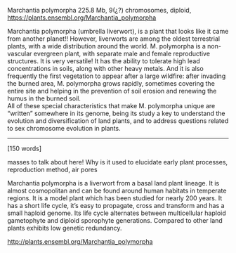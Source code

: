 Marchantia polymorpha
225.8 Mb, 9(¿?) chromosomes, diploid, https://plants.ensembl.org/Marchantia_polymorpha


Marchantia polymorpha (umbrella liverwort), is a plant that looks like it came from another planet!! However, liverworts are among the oldest terrestrial plants, with a wide distribution around the world. M. polymorpha is a non-vascular evergreen plant, with separate male and female reproductive structures. 
It is very versatile! It has the ability to tolerate high lead concentrations in soils, along with other heavy metals. And it is also frequently the first vegetation to appear after a large wildfire: after invading the burned area, M. polymorpha grows rapidly, sometimes covering the entire site and helping in the prevention of soil erosion and renewing the humus in the burned soil.  
All of these special characteristics that make M. polymorpha unique are “written” somewhere in its genome, being its study a key to understand the evolution and diversification of land plants, and to address questions related to sex chromosome evolution in plants.



-----------------------------------------------------------------------------------------------------

[150 words]

masses to talk about here! Why is it used to elucidate early plant processes, reproduction method, air pores

Marchantia polymorpha is a liverwort from a basal land plant lineage. It is almost cosmopolitan and can be found around human habitats in temperate regions. It is a model plant which has been studied for nearly 200 years. It has a short life cycle, it’s easy to propagate, cross and transform and has a small haploid genome. Its life cycle alternates between multicellular haploid gametophyte and diploid sporophyte generations. Compared to other land plants exhibits low genetic redundancy.

http://plants.ensembl.org/Marchantia_polymorpha
